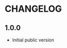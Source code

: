 # CHANGELOG

<!-- <START NEW CHANGELOG ENTRY> -->

## 1.0.0

- Initial public version

<!-- <END NEW CHANGELOG ENTRY> -->
